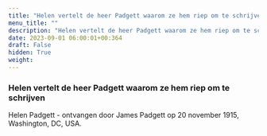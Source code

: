 ```yaml
---
title: "Helen vertelt de heer Padgett waarom ze hem riep om te schrijven"
menu_title: ""
description: "Helen vertelt de heer Padgett waarom ze hem riep om te schrijven"
date: 2023-09-01 06:00:01+00:364
draft: False
hidden: True
weight:
---
```

### Helen vertelt de heer Padgett waarom ze hem riep om te schrijven

Helen Padgett - ontvangen door James Padgett op 20 november 1915, Washington, DC, USA.
